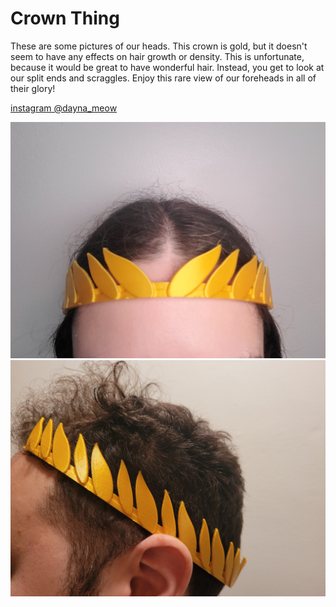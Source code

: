 
# Crown Thing

These are some pictures of our heads. This crown is gold, but it doesn't seem to have any effects on hair growth or density. This is unfortunate, because it would be great to have wonderful hair. Instead, you get to look at our split ends and scraggles. Enjoy this rare view of our foreheads in all of their glory!

[instagram @dayna_meow](https://www.instagram.com/dayna_meow/)

![src/crownthing/20240620_Crown1.jpg](20240620_Crown1.jpg)
![src/crownthing/20240620_Crown2.jpg](20240620_Crown2.jpg)


